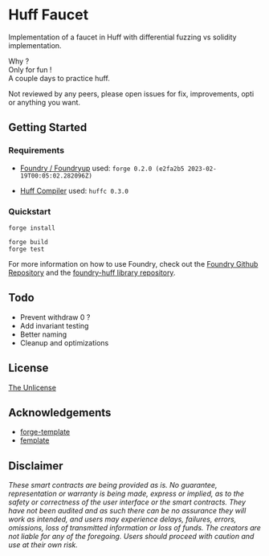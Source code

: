 
# Huff Faucet
Implementation of a faucet in Huff with differential fuzzing vs solidity implementation.  

Why ?   
Only for fun !  
A couple days to practice huff.

Not reviewed by any peers, please open issues for fix, improvements, opti or anything you want.

## Getting Started

### Requirements

-   [Foundry / Foundryup](https://github.com/foundry-rs/foundry) used: `forge 0.2.0 (e2fa2b5 2023-02-19T00:05:02.282096Z)`
    
-   [Huff Compiler](https://docs.huff.sh/get-started/installing/) used: `huffc 0.3.0`

### Quickstart

```shell
forge install
```


```shell
forge build
forge test
```

For more information on how to use Foundry, check out the [Foundry Github Repository](https://github.com/foundry-rs/foundry/tree/master/forge) and the [foundry-huff library repository](https://github.com/huff-language/foundry-huff).


## Todo
* Prevent withdraw 0 ?
* Add invariant testing
* Better naming
* Cleanup and optimizations 

## License

[The Unlicense](https://github.com/huff-language/huff-project-template/blob/master/LICENSE)


## Acknowledgements

- [forge-template](https://github.com/foundry-rs/forge-template)
- [femplate](https://github.com/abigger87/femplate)


## Disclaimer

_These smart contracts are being provided as is. No guarantee, representation or warranty is being made, express or implied, as to the safety or correctness of the user interface or the smart contracts. They have not been audited and as such there can be no assurance they will work as intended, and users may experience delays, failures, errors, omissions, loss of transmitted information or loss of funds. The creators are not liable for any of the foregoing. Users should proceed with caution and use at their own risk._